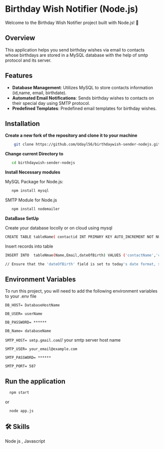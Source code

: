 # Birthday Wish Notifier (Node.js)

Welcome to the Birthday Wish Notifier project built with Node.js! 🎉

## Overview

This application helps you send birthday wishes via email to contacts whose birthdays are stored in a MySQL database with the help of smtp protocol and its server.

## Features

- **Database Management**: Utilizes MySQL to store contacts information (id,name, email, birthdate).
- **Automated Email Notifications**: Sends birthday wishes to contacts on their special day using SMTP protocol.
- **Predefined Templates**: Predefined email templates for birthday wishes.

## Installation

**Create a new fork of the repository and clone it to your machine**

```bash
    git clone https://github.com/Udayl56/birthdaywish-sender-nodejs.git
```

**Change current Directory to**

```bash
   cd birthdaywish-sender-nodejs
```

**Install Necessary modules**

MySQL Package for Node.js:

```bash
   npm install mysql
```

SMTP Module for Node.js

```bash
   npm install nodemailer
```

**DataBase SetUp**

Create your database locolly or on cloud using mysql

```bash
CREATE TABLE tableName( contactid INT PRIMARY KEY AUTO_INCREMENT NOT NULL,Name VARCHAR(255),Email VARCHAR(30), dateOfBirth date)
```

Insert records into table

```bash
INSERT INTO  tableNmae(Name,Email,dateOfBirth) VALUES ('contactName','contactmail.com ','yyyy-mm-dd')

// Ensure that the 'dateOfBirth' field is set to today's date format, such as '2000-12-27'. If today's date isn't set as a contact's birthday, the MySQL server won't find any contacts with birthdays today, causing no emails to be sent.
```

## Environment Variables

To run this project, you will need to add the following environment variables to your .env file

`DB_HOST= DatabaseHostName`

`DB_USER= userName`

`DB_PASSWORD= ******`

`DB_Name= databaseName`

`SMTP_HOST= smtp.gmail.com`// your smtp server host name

`SMTP_USER= your_email@example.com`

`SMTP_PASSWORD= ******`

`SMTP_PORT= 587`

## Run the application

```bash
  npm start
```

or

```bash
  node app.js
```

## 🛠 Skills

Node js , Javascript

   
